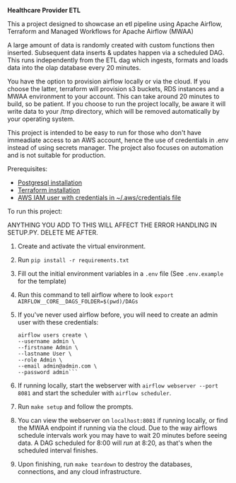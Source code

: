 **Healthcare Provider ETL**

This a project designed to showcase an etl pipeline using Apache Airflow, Terraform and Managed Workflows for Apache Airflow (MWAA)

A large amount of data is randomly created with custom functions then inserted. Subsequent data inserts & updates happen via a scheduled DAG. This runs independently from the ETL dag which ingests, formats and loads data into the olap database every 20 minutes.

You have the option to provision airflow locally or via the cloud. If you choose the latter, terraform will provision s3 buckets, RDS instances and a MWAA environment to your account. This can take around 20 minutes to build, so be patient. If you choose to run the project locally, be aware it will write data to your /tmp directory, which will be removed automatically by your operating system.

This project is intended to be easy to run for those who don't have immeadiate access to an AWS account, hence the use of credentials in .env instead of using secrets manager. The project also focuses on automation and is not suitable for production.

Prerequisites:

- [Postgresql installation](https://www.postgresql.org/download/)
- [Terraform installation](https://developer.hashicorp.com/terraform/install)
- [AWS IAM user with credentials in ~/.aws/credentials file](https://docs.aws.amazon.com/streams/latest/dev/setting-up.html)

To run this project:

ANYTHING YOU ADD TO THIS WILL AFFECT THE ERROR HANDLING IN SETUP.PY. DELETE ME AFTER.

1. Create and activate the virtual environment.

2. Run `pip install -r requirements.txt`

3. Fill out the initial environment variables in a `.env` file (See `.env.example` for the template)

4. Run this command to tell airflow where to look `export AIRFLOW__CORE__DAGS_FOLDER=$(pwd)/DAGs`

5. If you've never used airflow before, you will need to create an admin user with these credentials:

   ````
   airflow users create \
   --username admin \
   --firstname Admin \
   --lastname User \
   --role Admin \
   --email admin@admin.com \
   --password admin```
   ````

6. If running locally, start the webserver with `airflow webserver --port 8081` and start the scheduler with `airflow scheduler`.

7. Run `make setup` and follow the prompts.

8. You can view the webserver on `localhost:8081` if running locally, or find the MWAA endpoint if running via the cloud. Due to the way airflows schedule intervals work you may have to wait 20 minutes before seeing data. A DAG scheduled for 8:00 will _run_ at 8:20, as that's when the scheduled interval finishes.

9. Upon finishing, run `make teardown` to destroy the databases, connections, and any cloud infrastructure.

